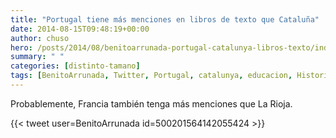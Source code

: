 ```yaml
---
title: "Portugal tiene más menciones en libros de texto que Cataluña"
date: 2014-08-15T09:48:19+00:00
author: chuso
hero: /posts/2014/08/benitoarrunada-portugal-catalunya-libros-texto/index.png
summary: " "
categories: [distinto-tamano]
tags: [BenitoArrunada, Twitter, Portugal, catalunya, educacion, Historia]
---
```

Probablemente, Francia también tenga más menciones que La Rioja.

{{< tweet user=BenitoArrunada id=500201564142055424 >}}
